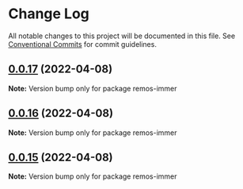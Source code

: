 # Change Log

All notable changes to this project will be documented in this file.
See [Conventional Commits](https://conventionalcommits.org) for commit guidelines.

## [0.0.17](https://github.com/linq2js/remos/compare/v0.0.16...v0.0.17) (2022-04-08)

**Note:** Version bump only for package remos-immer





## [0.0.16](https://github.com/linq2js/remos/compare/v0.0.15...v0.0.16) (2022-04-08)

**Note:** Version bump only for package remos-immer





## [0.0.15](https://github.com/linq2js/remos/compare/v0.0.14...v0.0.15) (2022-04-08)

**Note:** Version bump only for package remos-immer
